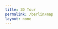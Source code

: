 ```yaml
---
title: 3D Tour
permalink: /berlin/map
layout: none
---
```


<link href="/f/OSMBuildings.css" rel="stylesheet">
<script src="/f/OSMBuildings.js"></script>
<script src="/f/bjs/jquery.js"></script>
<script src="/f/bowser.js"></script>

<div id="map" style="height: 100%; width: 100%"></div>

  <script>
  var browser = bowser.getParser(window.navigator.userAgent);

  var map = new OSMBuildings({
     container: 'map',
     position: { latitude: 52.51836, longitude: 13.40438 },
     zoom: 16,
     minZoom: 15,
     maxZoom: 30,
     tilt: 30,
     attribution: '© Data <a href="https://openstreetmap.org/copyright/">OpenStreetMap</a> © Map <a href="https://mapbox.com/">Mapbox</a> © 3D <a href="https://osmbuildings.org/copyright/">OSM Buildings</a>'

  })

  map.addMapTiles('https://a.tile.openstreetmap.org/{z}/{x}/{y}.png');

  if ( browser.getPlatformType() !== "mobile" ) {
    map.addGeoJSONTiles('https://{s}.data.osmbuildings.org/0.2/anonymous/tile/{z}/{x}/{y}.json');
  }


  var haveObjs = [
    {
      mlid: "0ec35096975442188f5278665013bfae",
      loc: [52.56928,13.44615],
      rotation: 60,
    },
    {
      mlid: "3d0f151bf808494a9eb1b2a81665e832",
      loc: [52.52605,13.42966],
      rotation: 60,
    },
    {
      mlid: "70fcd5892cb346429c04c1d852b96169",
      loc: [52.53858,13.42697],
      rotation: 60,
    },
    {
      mlid: "924b850d72bd46478ab650cfa353d94d-1",
      loc: [52.52830,13.39892],
      rotation: 60,
    },
    {
      mlid: "924b850d72bd46478ab650cfa353d94d-2",
      loc: [52.52802,13.39907],
      rotation: 60,
    },
    {
      mlid: "924b850d72bd46478ab650cfa353d94d-3",
      loc: [52.52819,13.39915],
      rotation: 60,
    },
  ]

  $.each( haveObjs, function(idx, obj) {
    map.addOBJ( `${location.protocol}//${location.hostname}:${location.port}/m/${obj.mlid}/lods.obj`, { latitude: obj.loc[0], longitude: obj.loc[1] }, { scale: 25, altitude: 10, color: 'red', id: 'up-' + obj.mlid, rotation: obj.rotation });
  })

  map.on('pointerup', e => {
    $.each( e.features || [], function(idx,obj) {
      if ( obj.id.substring(0,3) === "up-" ) {
        var data = { o: obj.id.substring(3) }

        var url = new URL(window.location)
        var shareUrl = url.origin + "/berlin/3dtour#" + window.btoa(
          JSON.stringify(data));
        window.location = shareUrl;
      }
    })
  });

</script>

